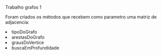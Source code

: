 Trabalho grafos 1

Foram criados os métodos que recebem como parametro uma matriz de adjacencia:

<li>tipoDoGrafo</li>
<li/>arestasDoGrafo</li>
<li/>grausDoVertice</li>
<li/>buscaEmProfundidade</li>
